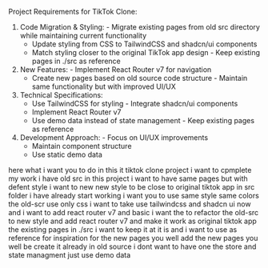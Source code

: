 Project Requirements for TikTok Clone:
1. Code Migration & Styling:   - Migrate existing pages from old src directory while maintaining current functionality
   - Update styling from CSS to TailwindCSS and shadcn/ui components
   - Match styling closer to the original TikTok app design   - Keep existing pages in ./src as reference
2. New Features:   - Implement React Router v7 for navigation
   - Create new pages based on old source code structure   - Maintain same functionality but with improved UI/UX
3. Technical Specifications:
   - Use TailwindCSS for styling   - Integrate shadcn/ui components
   - Implement React Router v7
   - Use demo data instead of state management   - Keep existing pages as reference
4. Development Approach:   - Focus on UI/UX improvements
   - Maintain component structure
   - Use static demo data











here what i want you to do in this it tiktok clone project i want to cpmplete my work i have old src in this project i want to  have same pages but with defent style i want to new new style to be close to original tiktok app in src folder i have already start working i want you to use same style same colors the old-scr use only css i want to take use tailwindcss and shadcn ui now and i want to add react router v7 and basic i want the to refactor the old-src to new style and add react router v7 and make it work as original tiktok app the existing pages in ./src i want to keep it at it is and i want to use as reference for inspiration for the new pages you well add the new pages you well be create it already in old source i dont want to have one the store and state managment just  use demo data 